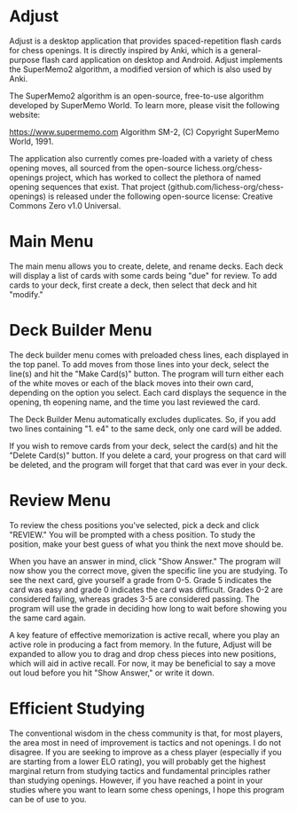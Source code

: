 # Adjust

Adjust is a desktop application that provides spaced-repetition flash cards for chess openings. It is directly inspired by Anki, which is a general-purpose flash card application on desktop and Android. Adjust implements the SuperMemo2 algorithm, a modified version of which is also used by Anki. 

The SuperMemo2 algorithm is an open-source, free-to-use algorithm developed by SuperMemo World. To learn more, please visit the following website: 

https://www.supermemo.com
Algorithm SM-2, (C) Copyright SuperMemo World, 1991.

The application also currently comes pre-loaded with a variety of chess opening moves, all sourced from the open-source lichess.org/chess-openings project, which has worked to collect the plethora of named opening sequences that exist. That project (github.com/lichess-org/chess-openings) is released under the following open-source license: Creative Commons Zero v1.0 Universal.

# Main Menu

The main menu allows you to create, delete, and rename decks. Each deck will display a list of cards with some cards being "due" for review. To add cards to your deck, first create a deck, then select that deck and hit "modify."

# Deck Builder Menu

The deck builder menu comes with preloaded chess lines, each displayed in the top panel. To add moves from those lines into your deck, select the line(s) and hit the "Make Card(s)" button. The program will turn either each of the white moves or each of the black moves into their own card, depending on the option you select. Each card displays the sequence in the opening, th eopening name, and the time you last reviewed the card.

The Deck Builder Menu automatically excludes duplicates. So, if you add two lines containing "1. e4" to the same deck, only one card will be added.

If you wish to remove cards from your deck, select the card(s) and hit the "Delete Card(s)" button. If you delete a card, your progress on that card will be deleted, and the program will forget that that card was ever in your deck.

# Review Menu

To review the chess positions you've selected, pick a deck and click "REVIEW." You will be prompted with a chess position. To study the position, make your best guess of what you think the next move should be. 

When you have an answer in mind, click "Show Answer." The program will now show you the correct move, given the specific line you are studying. To see the next card, give yourself a grade from 0-5. Grade 5 indicates the card was easy and grade 0 indicates the card was difficult. Grades 0-2 are considered failing, whereas grades 3-5 are considered passing. The program will use the grade in deciding how long to wait before showing you the same card again.

A key feature of effective memorization is active recall, where you play an active role in producing a fact from memory. In the future, Adjust will be expanded to allow you to drag and drop chess pieces into new positions, which will aid in active recall. For now, it may be beneficial to say a move out loud before you hit "Show Answer," or write it down. 

# Efficient Studying

The conventional wisdom in the chess community is that, for most players, the area most in need of improvement is tactics and not openings. I do not disagree. If you are seeking to improve as a chess player (especially if you are starting from a lower ELO rating), you will probably get the highest marginal return from studying tactics and fundamental principles rather than studying openings. However, if you have reached a point in your studies where you want to learn some chess openings, I hope this program can be of use to you.

